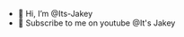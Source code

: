 - 👋 Hi, I’m @Its-Jakey
- 👀 Subscribe to me on youtube @It's Jakey

<!---
Its-Jakey/Its-Jakey is a ✨ special ✨ repository because its `README.md` (this file) appears on your GitHub profile.
You can click the Preview link to take a look at your changes.
--->
